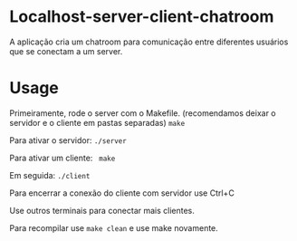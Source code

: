 # Localhost-server-client-chatroom

A aplicação cria um chatroom para comunicação entre diferentes usuários que se conectam a um server.

# Usage

Primeiramente, rode o server com o Makefile.
(recomendamos deixar o servidor e o cliente em pastas separadas)
``` make ```

Para ativar o servidor:
``` ./server ```

Para ativar um cliente:
``` make```

Em seguida: ```./client```

Para encerrar a conexão do cliente com servidor use Ctrl+C

Use outros terminais para conectar mais clientes.

Para recompilar use ``` make clean ``` e use make novamente.



